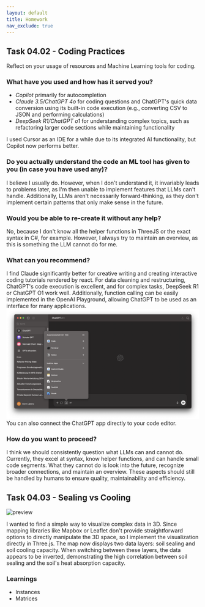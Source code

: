 ```yaml
---
layout: default
title: Homework
nav_exclude: true
---
```


## Task 04.02 - Coding Practices

Reflect on your usage of resources and Machine Learning tools for coding.

### What have you used and how has it served you?

- _Copilot_ primarily for autocompletion
- _Claude 3.5/ChatGPT 4o_ for coding questions and ChatGPT's quick data conversion using its built-in code execution (e.g., converting CSV to JSON and performing calculations)
- _DeepSeek R1/ChatGPT o1_ for understanding complex topics, such as refactoring larger code sections while maintaining functionality

I used Cursor as an IDE for a while due to its integrated AI functionality, but Copilot now performs better.

### Do you actually understand the code an ML tool has given to you (in case you have used any)?

I believe I usually do. However, when I don't understand it, it invariably leads to problems later, as I'm then unable to implement features that LLMs can't handle. Additionally, LLMs aren't necessarily forward-thinking, as they don't implement certain patterns that only make sense in the future.

### Would you be able to re-create it without any help?

No, because I don't know all the helper functions in ThreeJS or the exact syntax in C#, for example. However, I always try to maintain an overview, as this is something the LLM cannot do for me.

### What can you recommend?

I find Claude significantly better for creative writing and creating interactive coding tutorials rendered by react. For data cleaning and restructuring, ChatGPT's code execution is excellent, and for complex tasks, DeepSeek R1 or ChatGPT O1 work well. Additionally, function calling can be easily implemented in the OpenAI Playground, allowing ChatGPT to be used as an interface for many applications.
![preview](./images/chatgpt-ui.png)
You can also connect the ChatGPT app directly to your code editor.

### How do you want to proceed?

I think we should consistently question what LLMs can and cannot do. Currently, they excel at syntax, know helper functions, and can handle small code segments. What they cannot do is look into the future, recognize broader connections, and maintain an overview. These aspects should still be handled by humans to ensure quality, maintainability and efficiency.

## Task 04.03 - Sealing vs Cooling

![preview](./images/preview.png)

I wanted to find a simple way to visualize complex data in 3D. Since mapping libraries like Mapbox or Leaflet don't provide straightforward options to directly manipulate the 3D space, so I implement the visualization directly in Three.js. The map now displays two data layers: soil sealing and soil cooling capacity. When switching between these layers, the data appears to be inverted, demonstrating the high correlation between soil sealing and the soil's heat absorption capacity.

### Learnings

- Instances
- Matrices
